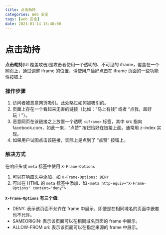 ```yaml
---
title: 点击劫持
categories: Web 安全
tags: [web 安全]
date: 2021-01-14 15:40:00
---
```


# 点击劫持
**点击劫持**(UI 覆盖攻击)是攻击者使用一个透明的、不可见的 iframe，覆盖在一个网页上，通过调整 iframe 的位置，诱使用户恰好点击在 iframe 页面的一些功能性按钮上

### 操作步骤

1. 访问者被恶意网页吸引。此处略过如何被吸引的。
2. 页面上存在一个看起来无害的链接（比如：“马上有钱” 或者 “点我，超好玩！”）。
3. 恶意网页在该链接之上放置一个透明 `<iframe>` 标签，其中 src 指向 facebook.com，如此一来，“点赞” 按钮恰好在链接上面。通常用 z-index 实现。
4. 如果用户试图点击该链接，实际上是点到了 “点赞” 按钮上。
  
### 解决方式

在响应头或 `meta` 标签中使用 `X-Frame-Options`
1. 可以在响应头中添加，如 `X-Frame-Options: DENY`
2. 可以在 HTML 的 `meta` 标签中添加，如 `<meta http-equiv="X-Frame-Options" content="deny">`


**`X-Frame-Options` 有三个值:**
* DENY: 表示该页面不允许在 frame 中展示，即便是在相同域名的页面中嵌套也不允许。
* SAMEORIGIN: 表示该页面可以在相同域名页面的 frame 中展示。
* ALLOW-FROM uri: 表示该页面可以在指定来源的 frame 中展示。

